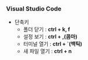 ### Visual Studio Code

- 단축키
  - 폴더 닫기 : **ctrl + k,  f**
  - 설정 보기 : **ctrl + ,(콤마)**
  - 터미널 열기 : **ctrl + `(백틱)**
  - 새 파일 열기 : **ctrl + n**